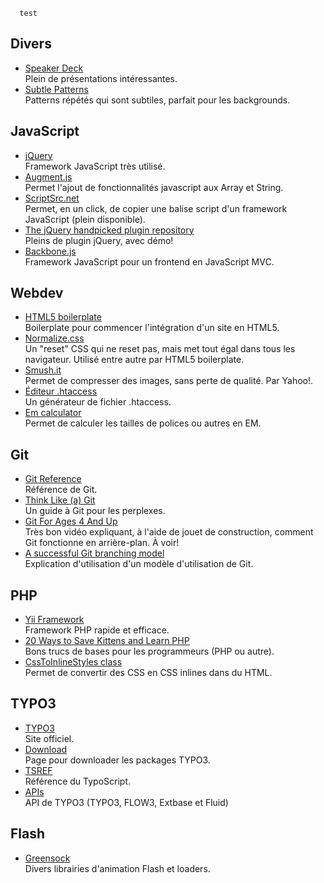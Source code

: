 ﻿---
layout: main
---

      test              
<h2><span>Divers</span></h2>

<ul class="liste-liens">
    <li>
        <a href="http://speakerdeck.com/">Speaker Deck</a><br />
        Plein de présentations intéressantes.
    </li>
    <li>
        <a href="http://subtlepatterns.com/">Subtle Patterns</a><br>
        Patterns répétés qui sont subtiles, parfait pour les backgrounds.
    </li>
</ul>

<h2><span>JavaScript</span></h2>

<ul class="liste-liens">
    <li>
        <a href="http://jquery.com/">jQuery</a><br />
        Framework JavaScript très utilisé.
    </li>
    <li>
        <a href="http://augmentjs.com/">Augment.js</a><br />
        Permet l'ajout de fonctionnalités javascript aux Array et String.
    </li>
    <li>
        <a href="http://scriptsrc.net/">ScriptSrc.net</a><br>
        Permet, en un click, de copier une balise script d'un framework JavaScript (plein disponible).
    </li>
    <li>
        <a href="http://repo.eire-media.com/menu.html">The jQuery handpicked plugin repository</a><br>
        Pleins de plugin jQuery, avec démo!
    </li>
    <li>
        <a href="http://documentcloud.github.com/backbone/">Backbone.js</a><br>
        Framework JavaScript pour un frontend en JavaScript MVC.
    </li>
</ul>

<h2><span>Webdev</span></h2>
<ul class="liste-liens">
    <li>
        <a href="http://html5boilerplate.com/">HTML5 boilerplate</a><br>
        Boilerplate pour commencer l'intégration d'un site en HTML5.
    </li>
    <li>
        <a href="http://necolas.github.com/normalize.css/">Normalize.css</a><br>
        Un "reset" CSS qui ne reset pas, mais met tout égal dans tous les navigateur. Utilisé entre autre par HTML5 boilerplate.
    </li>
    <li>
        <a href="http://developer.yahoo.com/yslow/smushit/">Smush.it</a><br>
        Permet de compresser des images, sans perte de qualité. Par Yahoo!.
    </li>
    <li>
        <a href="http://www.htaccesseditor.com/fr.shtml">Éditeur .htaccess</a><br>
        Un générateur de fichier .htaccess.
    </li>
    <li>
        <a href="http://riddle.pl/emcalc/">Em calculator</a><br>
        Permet de calculer les tailles de polices ou autres en EM.
    </li>
</ul>

<h2><span>Git</span></h2>
<ul class="liste-liens">
    <li>
        <a href="http://gitref.org/index.html">Git Reference</a><br>
        Référence de Git.
    </li>
    <li>
        <a href="http://think-like-a-git.net/">Think Like (a) Git</a><br>
        Un guide à Git pour les perplexes.
    </li>
    <li>
        <a href="http://blip.tv/open-source-developers-conference/git-for-ages-4-and-up-4460524">Git For Ages 4 And Up</a><br>
        Très bon vidéo expliquant, à l'aide de jouet de construction, comment Git fonctionne en arrière-plan. À voir!
    </li>
    <li>
        <a href="http://nvie.com/posts/a-successful-git-branching-model/">A successful Git branching model</a><br>
        Explication d'utilisation d'un modèle d'utilisation de Git.
    </li>
</ul>

<h2><span>PHP</span></h2>
<ul class="liste-liens">
    <li>
        <a href="http://www.yiiframework.com/">Yii Framework</a><br>
        Framework PHP rapide et efficace.
    </li>
    <li>
        <a href="http://net.tutsplus.com/tutorials/php/20-ways-to-save-kittens-and-learn-php/">20 Ways to Save Kittens and Learn PHP </a><br>
        Bons trucs de bases pour les programmeurs (PHP ou autre).
    </li>
    <li>
        <a href="http://classes.verkoyen.eu/css_to_inline_styles">CssToInlineStyles class</a><br>
        Permet de convertir des CSS en CSS inlines dans du HTML.
    </li>
</ul>
<h2><span>TYPO3</span></h2>
<ul class="liste-liens">
    <li>
        <a href="http://typo3.org/">TYPO3</a><br>
        Site officiel.
    </li>
    <li>
        <a href="http://typo3.org/download/packages/">Download</a><br>
        Page pour downloader les packages TYPO3.
    </li>
    <li>
        <a href="http://typo3.org/documentation/document-library/references/doc_core_tsref/current/">TSREF</a><br>
        Référence du TypoScript.
    </li>
    <li>
        <a href="http://api.typo3.org/">APIs</a><br>
        API de TYPO3 (TYPO3, FLOW3, Extbase et Fluid)
    </li>

</ul>

<h2><span>Flash</span></h2>
<ul class="liste-liens">
    <li>
        <a href="http://www.greensock.com/">Greensock</a><br>
        Divers librairies d'animation Flash et loaders.
    </li>
</ul>
